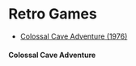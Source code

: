 # Retro Games

* [Colossal Cave Adventure (1976)](#colossal-cave-adventure)

#### Colossal Cave Adventure
